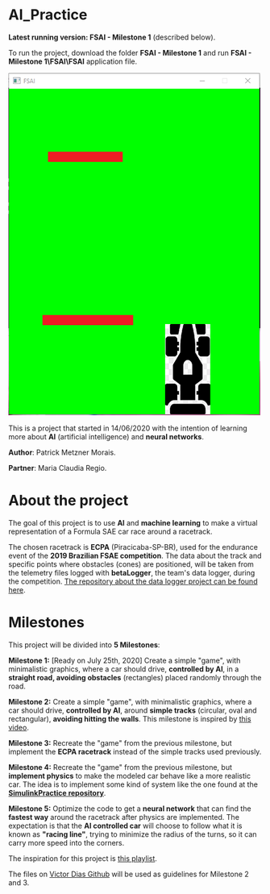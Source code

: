 # AI_Practice

**Latest running version: FSAI - Milestone 1** (described below).

To run the project, download the folder **FSAI - Milestone 1** and run **FSAI - Milestone 1\FSAI\FSAI** application file.

![Preview-Screens|500x680,20%](https://github.com/patrickmetzner/AI_Practice/blob/master/FSAI%20-%20Milestone%201/FSAI/images/Milestone1.PNG)

This is a project that started in 14/06/2020 with the intention of learning more about **AI** (artificial intelligence) and **neural networks**.

**Author**: 	Patrick Metzner Morais.

**Partner**: 	Maria Claudia Regio.


# About the project

The goal of this project is to use **AI** and **machine learning** to make a virtual representation of a Formula SAE car race around a racetrack.

The chosen racetrack is **ECPA** (Piracicaba-SP-BR), used for the endurance event of the **2019 Brazilian FSAE competition**. The data about the track and specific points where obstacles (cones) are positioned, will be taken from the telemetry files logged with **betaLogger**, the team's data logger, during the competition. [The repository about the data logger project can be found here](https://github.com/patrickmetzner/betaLogger). 

# Milestones

This project will be divided into **5 Milestones**:

**Milestone 1:** [Ready on July 25th, 2020] Create a simple "game", with minimalistic graphics, where a car should drive, **controlled by AI**, in a **straight road, avoiding obstacles** (rectangles) placed randomly through the road. 

**Milestone 2:** Create a simple "game", with minimalistic graphics, where a car should drive, **controlled by AI**, around **simple tracks** (circular, oval and rectangular), **avoiding hitting the walls**. This milestone is inspired by [this video](https://www.youtube.com/watch?v=gnfkfUQvKDw&list=PLPWikzi38KIwwQdolewJb_Ei1NAb4BSFg&index=3).

**Milestone 3:** Recreate the "game" from the previous milestone, but implement the **ECPA racetrack** instead of the simple tracks used previously.

**Milestone 4:** Recreate the "game" from the previous milestone, but **implement physics** to make the modeled car behave like a more realistic car. The idea is to implement some kind of system like the one found at the **[SimulinkPractice repository](https://github.com/patrickmetzner/SimulinkPractice)**.

**Milestone 5:** Optimize the code to get a **neural network** that can find the **fastest way** around the racetrack after physics are implemented. The expectation is that the **AI controlled car** will choose to follow what it is known as **"racing line"**, trying to minimize the radius of the turns, so it can carry more speed into the corners. 




The inspiration for this project is [this playlist](https://www.youtube.com/watch?v=NZlIYr1slAk&list=PLPWikzi38KIwwQdolewJb_Ei1NAb4BSFg).

The files on [Victor Dias Github](https://github.com/JVictorDias) will be used as guidelines for Milestone 2 and 3.

